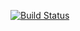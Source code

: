 [![Build Status](http://localhost:8080/buildStatus/icon?job=cicdproject)](http://localhost:8080/job/cicdproject/)
